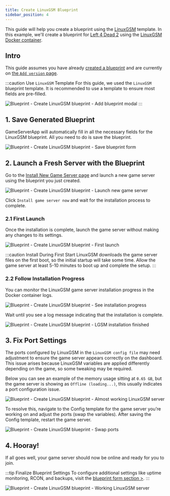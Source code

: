 ```yaml
---
title: Create LinuxGSM Blueprint
sidebar_position: 4
---
```


This guide will help you create a blueprint using the [LinuxGSM](https://linuxgsm.com/) template. In this example, we'll create a blueprint for [Left 4 Dead 2](https://linuxgsm.com/servers/l4d2server/) using the [LinuxGSM Docker container](https://hub.docker.com/r/gameservermanagers/gameserver).

## Intro

This guide assumes you have already [created a blueprint](/dashboard/blueprints/create_and_manage_blueprints#create-a-blueprint) and are currently on [the `Add version` page](/dashboard/blueprints/create_and_manage_blueprints#add-version).

:::caution Use `LinuxGSM` Template
For this guide, we used the `LinuxGSM` blueprint template. It is recommended to use a template to ensure most fields are pre-filled.

![Blueprint - Create LinuxGSM blueprint - Add blueprint modal](/img/dashboard/blueprint/create_linuxgsm_blueprint/create_blueprint_modal.jpg)
:::

## 1. Save Generated Blueprint

GameServerApp will automatically fill in all the necessary fields for the LinuxGSM blueprint. All you need to do is save the blueprint.

![Blueprint - Create LinuxGSM blueprint - Save blueprint form](/img/dashboard/blueprint/create_linuxgsm_blueprint/save_blueprint_form.jpg)

## 2. Launch a Fresh Server with the Blueprint

Go to the [Install New Game Server page](https://dash.gameserverapp.com/order/gameserver/machine) and launch a new game server using the blueprint you just created.

![Blueprint - Create LinuxGSM blueprint - Launch new game server](/img/dashboard/blueprint/create_linuxgsm_blueprint/launch_server.jpg)

Click `Install game server now` and wait for the installation process to complete.

### 2.1 First Launch

Once the installation is complete, launch the game server without making any changes to its settings.

![Blueprint - Create LinuxGSM blueprint - First launch](/img/dashboard/blueprint/create_linuxgsm_blueprint/first_launch_install.jpg)

:::caution Install During First Start
LinuxGSM downloads the game server files on the first boot, so the initial startup will take some time. Allow the game server at least 5-10 minutes to boot up and complete the setup.
:::

### 2.2 Follow Installation Progress

You can monitor the LinuxGSM game server installation progress in the Docker container logs.

![Blueprint - Create LinuxGSM blueprint - See installation progress](/img/dashboard/blueprint/create_linuxgsm_blueprint/follow_install_progress.jpg)

Wait until you see a log message indicating that the installation is complete.

![Blueprint - Create LinuxGSM blueprint - LGSM installation finished](/img/dashboard/blueprint/create_linuxgsm_blueprint/lgsm_install_progress.jpg)

## 3. Fix Port Settings

The ports configured by LinuxGSM in the `LinuxGSM config file` may need adjustment to ensure the game server appears correctly on the dashboard. This issue arises because LinuxGSM variables are applied differently depending on the game, so some tweaking may be required.

Below you can see an example of the memory usage sitting at `0.65 GB`, but the game server is showing as `Offline (loading...)`, this usually indicates a port configuration issue.

![Blueprint - Create LinuxGSM blueprint - Almost working LinuxGSM server](/img/dashboard/blueprint/create_linuxgsm_blueprint/almost_working_lgsm_server.jpg)

To resolve this, navigate to the Config template for the game server you’re working on and adjust the ports (swap the variables). After saving the Config template, restart the game server.

![Blueprint - Create LinuxGSM blueprint - Swap ports](/img/dashboard/blueprint/create_linuxgsm_blueprint/swap_ports_linuxgsm.jpg)

## 4. Hooray!

If all goes well, your game server should now be online and ready for you to join.

:::tip Finalize Blueprint Settings
To configure additional settings like uptime monitoring, RCON, and backups, visit the [blueprint form section >](/dashboard/blueprints/create_and_manage_blueprints#blueprint-form).
:::

![Blueprint - Create LinuxGSM blueprint - Working LinuxGSM server](/img/dashboard/blueprint/create_linuxgsm_blueprint/working_linuxgsm_server.jpg)
